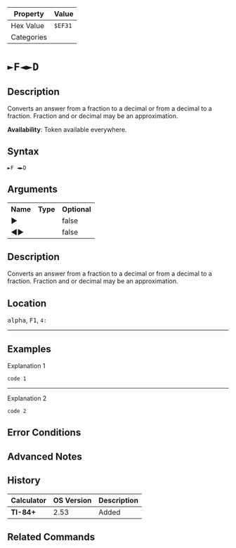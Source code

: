 | Property      | Value |
|---------------|-------|
| Hex Value     | `$EF31`|
| Categories    | <ul></ul> |

# `►F◄►D`

## Description
Converts an answer from a fraction to a decimal or from a decimal to a fraction. Fraction and or decimal may be an approximation.


<b>Availability</b>: Token available everywhere.

## Syntax
`►F ◄►D`

## Arguments
<table>
<tr><th>Name</th><th>Type</th><th>Optional</th></tr>

<tr><td>►</td><td></td><td>false</td></tr>

<tr><td>◄►</td><td></td><td>false</td></tr>

</table>

## Description
Converts an answer from a fraction to a decimal or from a decimal to a fraction. Fraction and or decimal may be an approximation.

## Location
<kbd>alpha</kbd>, <kbd>F1</kbd>, `4:`
<hr>

## Examples

Explanation 1
```ti-basic
code 1
```
---
Explanation 2
```ti-basic
code 2
```

## Error Conditions


## Advanced Notes


## History
| Calculator | OS Version | Description |
|------------|------------|-------------|
| <b>TI-84+</b> | 2.53 | Added

## Related Commands

    